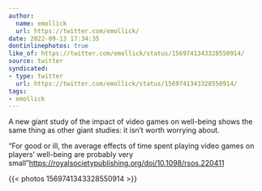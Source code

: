 ```yaml
---
author:
  name: emollick
  url: https://twitter.com/emollick/
date: 2022-09-13 17:34:35
dontinlinephotos: true
like_of: https://twitter.com/emollick/status/1569741343328550914/
source: twitter
syndicated:
- type: twitter
  url: https://twitter.com/emollick/status/1569741343328550914/
tags:
- emollick
---
```


A new giant study of the impact of video games on well-being shows the same thing as other giant studies: it isn’t worth worrying about.



“For good or ill, the average effects of time spent playing video games on players’ well-being are probably very small”https://royalsocietypublishing.org/doi/10.1098/rsos.220411 

{{< photos 1569741343328550914 >}}